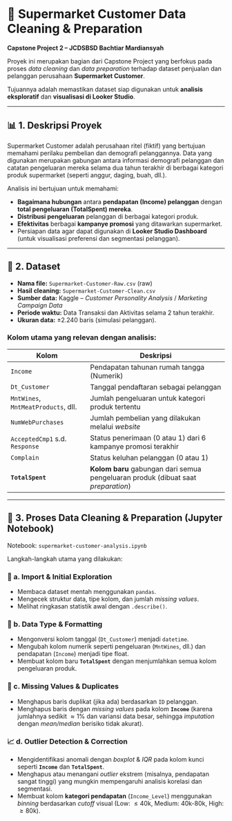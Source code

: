 # 🛒 Supermarket Customer Data Cleaning & Preparation
**Capstone Project 2 – JCDSBSD Bachtiar Mardiansyah**

Proyek ini merupakan bagian dari Capstone Project yang berfokus pada proses *data cleaning* dan *data preparation* terhadap dataset penjualan dan pelanggan perusahaan **Supermarket Customer**.

Tujuannya adalah memastikan dataset siap digunakan untuk **analisis eksploratif** dan **visualisasi di Looker Studio**.

---

## 📊 **1. Deskripsi Proyek**

Supermarket Customer adalah perusahaan ritel (fiktif) yang bertujuan memahami perilaku pembelian dan demografi pelanggannya. Data yang digunakan merupakan gabungan antara informasi demografi pelanggan dan catatan pengeluaran mereka selama dua tahun terakhir di berbagai kategori produk supermarket (seperti anggur, daging, buah, dll.).

Analisis ini bertujuan untuk memahami:
* **Bagaimana hubungan** antara **pendapatan ($\text{Income}$) pelanggan** dengan **total pengeluaran ($\text{TotalSpent}$) mereka**.
* **Distribusi pengeluaran** pelanggan di berbagai kategori produk.
* **Efektivitas** berbagai **kampanye promosi** yang ditawarkan supermarket.
* Persiapan data agar dapat digunakan di **Looker Studio Dashboard** (untuk visualisasi preferensi dan segmentasi pelanggan).

---

## 🧾 **2. Dataset**

* **Nama file:** `Supermarket-Customer-Raw.csv` (raw)
* **Hasil cleaning:** `Supermarket-Customer-Clean.csv`
* **Sumber data:** Kaggle – *Customer Personality Analysis* / *Marketing Campaign Data*
* **Periode waktu:** Data Transaksi dan Aktivitas selama 2 tahun terakhir.
* **Ukuran data:** $\pm 2.240$ baris (simulasi pelanggan).

### Kolom utama yang relevan dengan analisis:
| Kolom | Deskripsi |
|---|---|
| `Income` | Pendapatan tahunan rumah tangga (Numerik) |
| `Dt_Customer` | Tanggal pendaftaran sebagai pelanggan |
| `MntWines`, `MntMeatProducts`, dll. | Jumlah pengeluaran untuk kategori produk tertentu |
| `NumWebPurchases` | Jumlah pembelian yang dilakukan melalui *website* |
| `AcceptedCmp1` s.d. `Response` | Status penerimaan ($\text{0}$ atau $\text{1}$) dari $\text{6}$ kampanye promosi terakhir |
| `Complain` | Status keluhan pelanggan ($\text{0}$ atau $\text{1}$) |
| **`TotalSpent`** | **Kolom baru** gabungan dari semua pengeluaran produk (dibuat saat *preparation*) |

---

## 🧹 **3. Proses Data Cleaning & Preparation (Jupyter Notebook)**

Notebook: `supermarket-customer-analysis.ipynb`

Langkah-langkah utama yang dilakukan:

### 🧩 a. Import & Initial Exploration
* Membaca dataset mentah menggunakan `pandas`.
* Mengecek struktur data, tipe kolom, dan jumlah *missing values*.
* Melihat ringkasan statistik awal dengan `.describe()`.

### 🔧 b. Data Type & Formatting
* Mengonversi kolom tanggal (`Dt_Customer`) menjadi `datetime`.
* Mengubah kolom numerik seperti pengeluaran (`MntWines`, dll.) dan pendapatan (`Income`) menjadi tipe $\text{float}$.
* Membuat kolom baru **`TotalSpent`** dengan menjumlahkan semua kolom pengeluaran produk.

### 🧭 c. Missing Values & Duplicates
* Menghapus baris duplikat (jika ada) berdasarkan `ID` pelanggan.
* Menghapus baris dengan *missing values* pada kolom **`Income`** (karena jumlahnya sedikit $\approx 1\%$ dan variansi data besar, sehingga *imputation* dengan *mean/median* berisiko tidak akurat).

### 📈 d. Outlier Detection & Correction
* Mengidentifikasi anomali dengan *boxplot* & *IQR* pada kolom kunci seperti **`Income`** dan **`TotalSpent`**.
* Menghapus atau menangani *outlier* ekstrem (misalnya, pendapatan sangat tinggi) yang mungkin mempengaruhi analisis korelasi dan segmentasi.
* Membuat kolom **kategori pendapatan** (`Income_Level`) menggunakan *binning* berdasarkan *cutoff* visual (Low: $\leq \text{40k}$, Medium: $\text{40k-80k}$, High: $\geq \text{80k}$).
